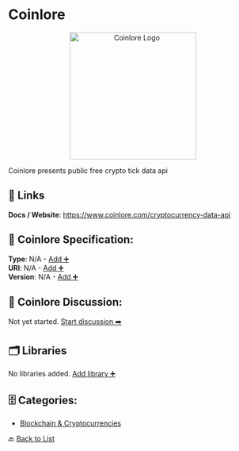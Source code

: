 # Coinlore
<p align="center">
    <img width="256" src="https://raw.githubusercontent.com/apis-list/apis-list/main/apis/coinlore/logo_256x256.png" alt="Coinlore Logo"/>
</p>
Coinlore presents public free crypto tick data api

##  🔗 Links
**Docs / Website**: https://www.coinlore.com/cryptocurrency-data-api

## 🧬 Coinlore Specification:
**Type**: N/A - [Add ➕](https://github.com/apis-list/apis-list/edit/main/apis.yaml#L3929)  
**URI**: N/A - [Add ➕](https://github.com/apis-list/apis-list/edit/main/apis.yaml#L3929)  
**Version**: N/A - [Add ➕](https://github.com/apis-list/apis-list/edit/main/apis.yaml#L3929)

## 💬 Coinlore Discussion:
Not yet started. [Start discussion ➡️](https://github.com/apis-list/apis-list/discussions/new)

## 🗂️ Libraries

No libraries added. [Add library ➕](https://github.com/apis-list/apis-list/edit/main/apis.yaml#L3929)    


## 🗄️ Categories:
- [Blockchain & Cryptocurrencies](https://github.com/apis-list/apis-list#blockchain--cryptocurrencies-)

🔙  [Back to List](https://github.com/apis-list/apis-list)
